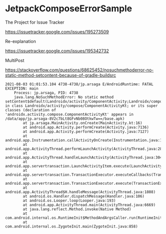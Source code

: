 # JetpackComposeErrorSample

The Project for Issue Tracker

https://issuetracker.google.com/issues/195273509

Re-explanation

https://issuetracker.google.com/issues/195342732

MultiPost

https://stackoverflow.com/questions/68625452/nosuchmethoderror-no-static-method-setcontent-because-of-gradle-buildsrc

```
2021-08-03 01:01:53.104 4738-4738/jp.arsaga E/AndroidRuntime: FATAL EXCEPTION: main
    Process: jp.arsaga, PID: 4738
    java.lang.NoSuchMethodError: No static method setContent$default(Landroidx/activity/ComponentActivity;Landroidx/compose/runtime/CompositionContext;Lkotlin/jvm/functions/Function0;ILjava/lang/Object;)V in class Landroidx/activity/compose/ComponentActivityKt; or its super classes (declaration of 'androidx.activity.compose.ComponentActivityKt' appears in /data/app/jp.arsaga-8V2c7bLt8GFvNb08OtkwTw==/base.apk)
        at jp.arsaga.MainActivity.onCreate(MainActivity.kt:16)
        at android.app.Activity.performCreate(Activity.java:7136)
        at android.app.Activity.performCreate(Activity.java:7127)
        at android.app.Instrumentation.callActivityOnCreate(Instrumentation.java:1271)
        at android.app.ActivityThread.performLaunchActivity(ActivityThread.java:2893)
        at android.app.ActivityThread.handleLaunchActivity(ActivityThread.java:3048)
        at android.app.servertransaction.LaunchActivityItem.execute(LaunchActivityItem.java:78)
        at android.app.servertransaction.TransactionExecutor.executeCallbacks(TransactionExecutor.java:108)
        at android.app.servertransaction.TransactionExecutor.execute(TransactionExecutor.java:68)
        at android.app.ActivityThread$H.handleMessage(ActivityThread.java:1808)
        at android.os.Handler.dispatchMessage(Handler.java:106)
        at android.os.Looper.loop(Looper.java:193)
        at android.app.ActivityThread.main(ActivityThread.java:6669)
        at java.lang.reflect.Method.invoke(Native Method)
        at com.android.internal.os.RuntimeInit$MethodAndArgsCaller.run(RuntimeInit.java:493)
        at com.android.internal.os.ZygoteInit.main(ZygoteInit.java:858)


```
